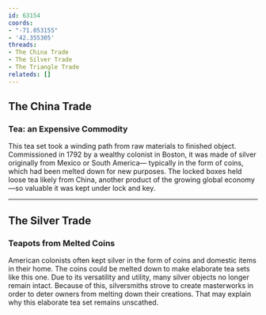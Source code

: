 ```yaml
---
id: 63154
coords:
- "-71.053155"
- '42.355305'
threads:
- The China Trade
- The Silver Trade
- The Triangle Trade
relateds: []
---
```


## The China Trade

### Tea: an Expensive Commodity

This tea set took a winding path from raw materials to finished object. Commissioned in 1792 by a wealthy colonist in Boston, it was made of silver originally from Mexico or South America— typically in the form of coins, which had been melted down for new purposes. The locked boxes held loose tea likely from China, another product of the growing global economy—so valuable it was kept under lock and key.

* * *

## The Silver Trade

### Teapots from Melted Coins

American colonists often kept silver in the form of coins and domestic items in their home. The coins could be melted down to make elaborate tea sets like this one. Due to its versatility and utility, many silver objects no longer remain intact. Because of this, silversmiths strove to create masterworks in order to deter owners from melting down their creations. That may explain why this elaborate tea set remains unscathed. 
